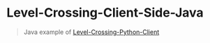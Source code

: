 # Level-Crossing-Client-Side-Java
> Java example of [Level-Crossing-Python-Client](Level-Crossing-Python-Client )
